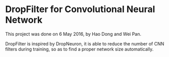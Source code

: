 # DropFilter for Convolutional Neural Network


This project was done on 6 May 2016, by Hao Dong and Wei Pan.

DropFilter is inspired by DropNeuron, it is able to reduce the number of CNN filters during training, so as to find a proper network size automatically.